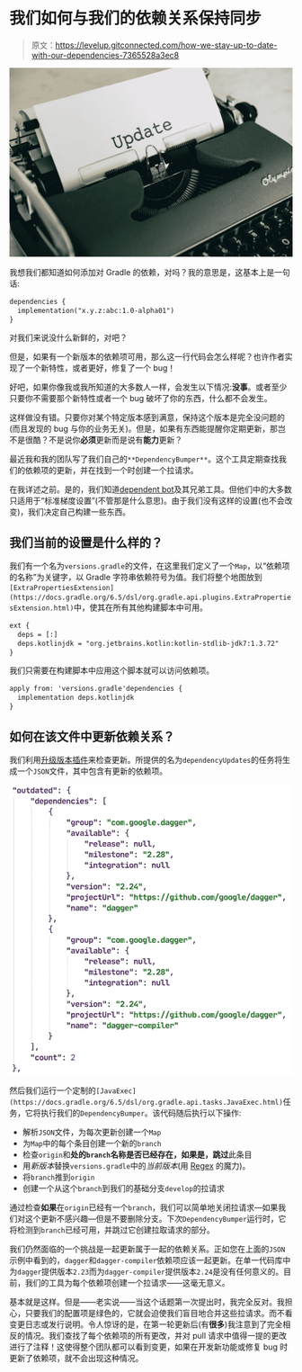 # 我们如何与我们的依赖关系保持同步

> 原文：<https://levelup.gitconnected.com/how-we-stay-up-to-date-with-our-dependencies-7365528a3ec8>

![](img/fbf43d6820a52712eb1f0767256f2f35.png)

我想我们都知道如何添加对 Gradle 的依赖，对吗？我的意思是，这基本上是一句话:

```
dependencies {
  implementation("x.y.z:abc:1.0-alpha01")
}
```

对我们来说没什么新鲜的，对吧？

但是，如果有一个新版本的依赖项可用，那么这一行代码会怎么样呢？也许作者实现了一个新特性，或者更好，修复了一个 bug！

好吧，如果你像我或我所知道的大多数人一样，会发生以下情况:**没事**。或者至少只要你不需要那个新特性或者一个 bug 破坏了你的东西，什么都不会发生。

这样做没有错。只要你对某个特定版本感到满意，保持这个版本是完全没问题的(而且发现的 bug 与你的业务无关)。但是，如果有东西能提醒你定期更新，那岂不是很酷？不是说你**必须**更新而是说有**能力**更新？

最近我和我的团队写了我们自己的`**DependencyBumper**`。这个工具定期查找我们的依赖项的更新，并在找到一个时创建一个拉请求。

在我详述之前。是的，我们知道[dependent bot](https://dependabot.com/)及其兄弟工具。但他们中的大多数只适用于“标准梯度设置”(不管那是什么意思)。由于我们没有这样的设置(也不会改变)，我们决定自己构建一些东西。

## 我们当前的设置是什么样的？

我们有一个名为`versions.gradle`的文件，在这里我们定义了一个`Map`，以“依赖项的名称”为关键字，以 Gradle 字符串依赖符号为值。我们将整个地图放到`[ExtraPropertiesExtension](https://docs.gradle.org/6.5/dsl/org.gradle.api.plugins.ExtraPropertiesExtension.html)`中，使其在所有其他构建脚本中可用。

```
ext {
  deps = [:]
  deps.kotlinjdk = "org.jetbrains.kotlin:kotlin-stdlib-jdk7:1.3.72"
}
```

我们只需要在构建脚本中应用这个脚本就可以访问依赖项。

```
apply from: 'versions.gradle'dependencies {
  implementation deps.kotlinjdk
}
```

## 如何在该文件中更新依赖关系？

我们利用[升级版本插件](https://github.com/ben-manes/gradle-versions-plugin)来检查更新。所提供的名为`dependencyUpdates`的任务将生成一个`JSON`文件，其中包含有更新的依赖项。

![](img/763a469b6afbce38c54bf165310141b4.png)

然后我们运行一个定制的`[JavaExec](https://docs.gradle.org/6.5/dsl/org.gradle.api.tasks.JavaExec.html)`任务，它将执行我们的`DependencyBumper`。该代码随后执行以下操作:

*   解析`JSON`文件，为每次更新创建一个`Map`
*   为`Map`中的每个条目创建一个新的`branch`
*   检查`origin`和**处的`branch`名称是否已经存在，如果是，跳过**此条目
*   用*新版本*替换`versions.gradle`中的*当前版本*(用 [Regex](https://en.wikipedia.org/wiki/Regular_expression) 的魔力)。
*   将`branch`推到`origin`
*   创建一个从这个`branch`到我们的基础分支`develop`的拉请求

通过检查**如果**在`origin`已经有一个`branch`，我们可以简单地关闭拉请求—如果我们对这个更新不感兴趣—但是不要删除分支。下次`DependencyBumper`运行时，它将检测到`branch`已经可用，并跳过它创建拉取请求的部分。

我们仍然面临的一个挑战是一起更新属于一起的依赖关系。正如您在上面的`JSON`示例中看到的，`dagger`和`dagger-compiler`依赖项应该一起更新。在单一代码库中为`dagger`提供版本`2.23`而为`dagger-compiler`提供版本`2.24`是没有任何意义的。目前，我们的工具为每个依赖项创建一个拉请求——这毫无意义。

基本就是这样。但是——老实说——当这个话题第一次提出时，我完全反对。我担心，只要我们的配置项是绿色的，它就会迫使我们盲目地合并这些拉请求。而不看变更日志或发行说明。令人惊讶的是，在第一轮更新后(有**很多**)我注意到了完全相反的情况。我们查找了每个依赖项的所有更改，并对 pull 请求中值得一提的更改进行了注释！这使得整个团队都可以看到变更，如果在开发新功能或修复 bug 时更新了依赖项，就不会出现这种情况。